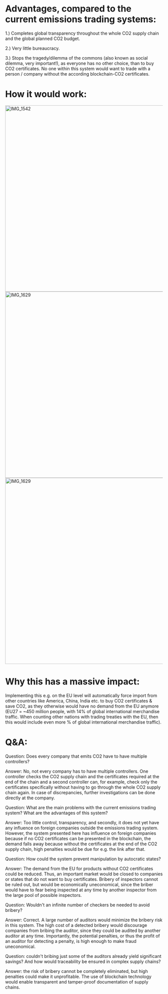 # Advantages, compared to the current emissions trading systems: 

1.) Completes global transparency throughout the whole CO2 supply chain and the global planned CO2 budget.

2.) Very little bureaucracy.

3.) Stops the tragedy/dilemma of the commons (also known as social dilemma, very important!), as everyone has no other choice, than to buy CO2 certificates. No one within this system would want to trade with a person / company without the according blockchain-CO2 certificates.

# How it would work:
<img width="595" alt="IMG_1542" src="https://github.com/DasDouble/Concept-to-stop-climate-change-via-code/assets/77044936/bc9c7dbe-f206-4166-9f39-a4bf7c81c549">

<img width="595" alt="IMG_1629" src="https://github.com/eliaspfeffer/Concept-for-global-transparent-CO2-supply-chain-tracking-via-blockchain/assets/77044936/35fbfe62-827e-420a-8ffd-14891f5ebd14?raw=true">

<img width="595" alt="IMG_1629" src="https://github.com/eliaspfeffer/Concept-for-global-transparent-CO2-supply-chain-tracking-via-blockchain/assets/77044936/d7deffff-2250-4ce3-ab7c-153e0d054159?raw=true">

# Why this has a massive impact:
Implementing this e.g. on the EU level will automatically force import from other countries like America, China, India etc. to buy CO2 certificates & save CO2, as they otherwise would have no demand from the EU anymore (EU27 = ~450 million people, with 14% of global international merchandise traffic. When counting other nations with trading treaties with the EU, then this would include even more % of global international merchandise traffic).

# Q&A:
Question: Does every company that emits CO2 have to have multiple controllers?

Answer: No, not every company has to have multiple controllers. One controller checks the CO2 supply chain and the certificates required at the end of the chain and a second controller can, for example, check only the certificates specifically without having to go through the whole CO2 supply chain again. In case of discrepancies, further investigations can be done directly at the company.

Question: What are the main problems with the current emissions trading system? What are the advantages of this system?

Answer: Too little control, transparency, and secondly, it does not yet have any influence on foreign companies outside the emissions trading system. However, the system presented here has influence on foreign companies because if no CO2 certificates can be presented in the blockchain, the demand falls away because without the certificates at the end of the CO2 supply chain, high penalties would be due for e.g. the link after that.

Question: How could the system prevent manipulation by autocratic states?

Answer: The demand from the EU for products without CO2 certificates could be reduced. Thus, an important market would be closed to companies or states that do not want to buy certificates. Bribery of inspectors cannot be ruled out, but would be economically uneconomical, since the briber would have to fear being inspected at any time by another inspector from the large pool of possible inspectors.

Question: Wouldn't an infinite number of checkers be needed to avoid bribery?

Answer: Correct. A large number of auditors would minimize the bribery risk in this system. The high cost of a detected bribery would discourage companies from bribing the auditor, since they could be audited by another auditor at any time. Importantly, the potential penalties, or thus the profit of an auditor for detecting a penalty, is high enough to make fraud uneconomical.

Question: couldn't bribing just some of the auditors already yield significant savings? And how would traceability be ensured in complex supply chains?

Answer: the risk of bribery cannot be completely eliminated, but high penalties could make it unprofitable. The use of blockchain technology would enable transparent and tamper-proof documentation of supply chains.
